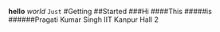 **hello**
_world_
`Just`
#Getting
##Started
###Hi
####This
#####is
######Pragati
Kumar
Singh
IIT
Kanpur
Hall
2
